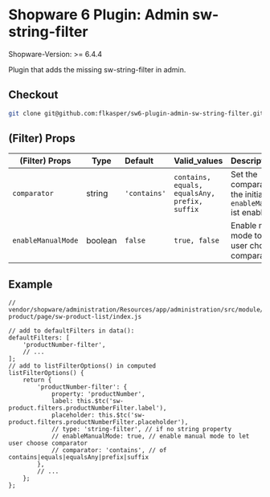 # Shopware 6 Plugin: Admin sw-string-filter

Shopware-Version: >= 6.4.4

Plugin that adds the missing sw-string-filter in admin.

## Checkout

```bash
git clone git@github.com:flkasper/sw6-plugin-admin-sw-string-filter.git FlkasperAdminSwStringFilter
```

## (Filter) Props

| (Filter) Props         | Type    | Default          | Valid_values                                      | Description                                                                     |
|------------------------|---------|:-----------------|:--------------------------------------------------|:--------------------------------------------------------------------------------|
| ```comparator```       | string  | ```'contains'``` | ```contains, equals, equalsAny, prefix, suffix``` | Set the comparator or the initial value, if ```enableManualMode``` ist enabled. |
| ```enableManualMode``` | boolean | ```false```      | ```true, false```                                 | Enable manual mode to let the user choose the comparator.                       |

## Example

```
// vendor/shopware/administration/Resources/app/administration/src/module/sw-product/page/sw-product-list/index.js

// add to defaultFilters in data():
defaultFilters: [
    'productNumber-filter',
    // ...
];
// add to listFilterOptions() in computed
listFilterOptions() {
    return {
        'productNumber-filter': {
            property: 'productNumber',
            label: this.$tc('sw-product.filters.productNumberFilter.label'),
            placeholder: this.$tc('sw-product.filters.productNumberFilter.placeholder'),
            // type: 'string-filter', // if no string property
            // enableManualMode: true, // enable manual mode to let user choose comparator
            // comparator: 'contains', // of contains|equals|equalsAny|prefix|suffix
        },
        // ...
    };
};



```
